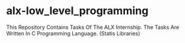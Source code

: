 # alx-low_level_programming
This Repository Contains Tasks Of The ALX Internship. The Tasks Are Written In C Programming Language. (Statis Libraries)
